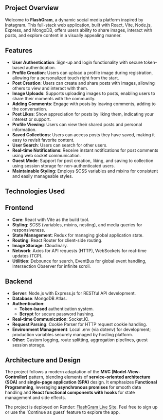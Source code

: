 ## Project Overview

Welcome to **FlashGram**, a dynamic social media platform inspired by Instagram. This full-stack web application, built with React, Vite, Node.js, Express, and MongoDB, offers users ability to share images, interact with posts, and explore content in a visually appealing manner.

## Features

- **User Authentication**: Sign-up and login functionality with secure token-based authentication.
- **Profile Creation**: Users can upload a profile image during registration, allowing for a personalized touch right from the start.
- **Post Creation**: Users can create and share posts with images, allowing others to view and interact with them.
- **Image Uploads**: Supports uploading images to posts, enabling users to share their moments with the community.
- **Adding Comments**: Engage with posts by leaving comments, adding to the conversation.
- **Post Likes**: Show appreciation for posts by liking them, indicating your interest or support.
- **Profile Viewing**: Users can view their shared posts and personal information.
- **Saved Collections**: Users can access posts they have saved, making it easy to revisit favorite content.
- **User Search**: Users can search for other users.
- **Real-time Notifications**: Receive instant notifications for post comments using web socket communication.
- **Guest Mode**: Support for post creation, liking, and saving to collection using session storage for non-authenticated users.
- **Maintainable Styling**: Employs SCSS variables and mixins for consistent and easily manageable styles.

## Technologies Used

## Frontend

- **Core**: React with Vite as the build tool.
- **Styling**: SCSS (variables, mixins, nesting), and media queries for responsiveness.
- **State Management**: Redux for managing global application state.
- **Routing**: React Router for client-side routing.
- **Image Storage**: Cloudinary.
- **Network**: Axios for API requests (HTTP), WebSockets for real-time updates (TCP).
- **Utilities**: Debounce for search, EventBus for global event handling, Intersection Observer for infinite scroll.

## Backend

- **Server**: Node.js with Express.js for RESTful API development.
- **Database**: MongoDB Atlas.
- **Authentication**:
    - **Token-based** authentication system.
    - **Bcrypt** for secure password hashing.
- **Real-time Communication**: Socket.IO.
- **Request Parsing**: Cookie Parser for HTTP request cookie handling.
- **Environment Management**: Local .env (via dotenv) for development; production variables securely managed by hosting platform.
- **Other**: Custom logging, route splitting, aggregation pipelines, guest session storage.

## Architecture and Design
The project follows a modern adaptation of the **MVC (Model-View-Controller)** pattern, blending elements of **service-oriented architecture (SOA)** and **single-page application (SPA)** design. It emphasizes **Functional Programming**, leveraging **asynchronous promises** for smooth data handling and **React functional components with hooks** for state management and side effects.

The project is deployed on Render: [FlashGram Live Site](https://flashgram.onrender.com). Feel free to sign up or use the 'Continue as guest' feature to explore the app.
